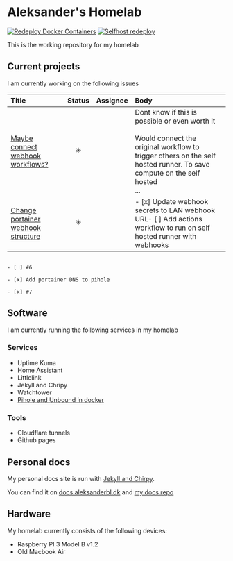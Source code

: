 # Aleksander's Homelab
[![Redeploy Docker Containers](https://github.com/aleksanderbl29/homelab/actions/workflows/webhook-call.yml/badge.svg)](https://github.com/aleksanderbl29/homelab/actions/workflows/webhook-call.yml) [![Selfhost redeploy](https://github.com/aleksanderbl29/homelab/actions/workflows/selfhost-deploy.yml/badge.svg)](https://github.com/aleksanderbl29/homelab/actions/workflows/selfhost-deploy.yml)


This is the working repository for my homelab

## Current projects
I am currently working on the following issues
<!-- issueTable -->

| Title                                                                                               |         Status          | Assignee | Body                                                                                                                                                                                   |
| :-------------------------------------------------------------------------------------------------- | :---------------------: | :------: | :------------------------------------------------------------------------------------------------------------------------------------------------------------------------------------- |
| <a href="https://github.com/aleksanderbl29/homelab/issues/6">Maybe connect webhook workflows?</a>   | :eight_spoked_asterisk: |          | Dont know if this is possible or even worth it<br /><br />Would connect the original workflow to trigger others on the self hosted runner. To save compute on the self hosted<br />... |
| <a href="https://github.com/aleksanderbl29/homelab/issues/5">Change portainer webhook structure</a> | :eight_spoked_asterisk: |          | - [x] Update webhook secrets to LAN webhook URL- [ ] Add actions workflow to run on self hosted runner with webhooks                                                                   |
                                                                                                                                             - [ ] #6                                                                                                                                                                                
                                                                                                                                             - [x] Add portainer DNS to pihole                                                                                                                                                       
                                                                                                                                             - [x] #7                                                                                                                                                                                

<!-- issueTable -->


## Software
I am currently running the following services in my homelab
### Services
* Uptime Kuma
* Home Assistant
* Littlelink
* Jekyll and Chripy
* Watchtower
* [Pihole and Unbound in docker](https://github.com/aleksanderbl29/docker-pihole-unbound)
### Tools
* Cloudflare tunnels
* Github pages

## Personal docs
My personal docs site is run with [Jekyll and Chirpy](https://github.com/cotes2020/jekyll-theme-chirpy/).

You can find it on [docs.aleksanderbl.dk](https://docs.aleksanderbl.dk) and [my docs repo](https://github.com/aleksanderbl29/aleksanderbl29.github.io)

## Hardware
My homelab currently consists of the following devices:
* Raspberry PI 3 Model B v1.2
* Old Macbook Air
